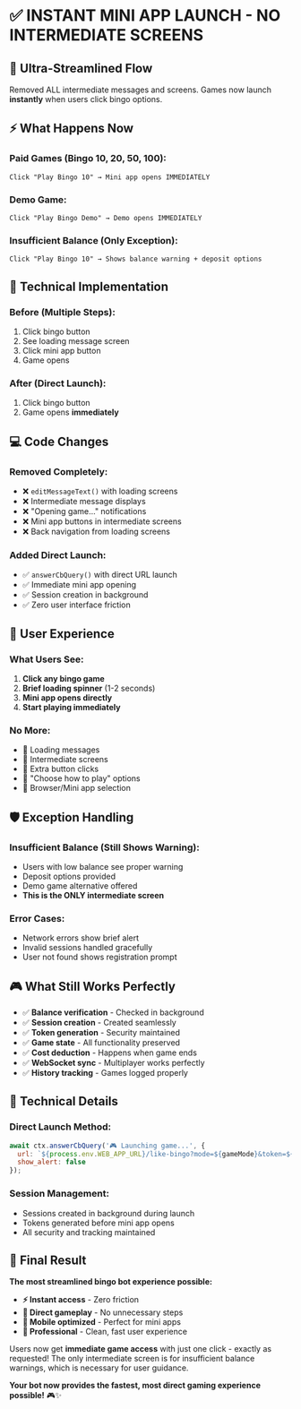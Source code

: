 # ✅ INSTANT MINI APP LAUNCH - NO INTERMEDIATE SCREENS

## 🚀 Ultra-Streamlined Flow

Removed ALL intermediate messages and screens. Games now launch **instantly** when users click bingo options.

## ⚡ What Happens Now

### **Paid Games (Bingo 10, 20, 50, 100):**
```
Click "Play Bingo 10" → Mini app opens IMMEDIATELY
```

### **Demo Game:**  
```
Click "Play Bingo Demo" → Demo opens IMMEDIATELY
```

### **Insufficient Balance (Only Exception):**
```
Click "Play Bingo 10" → Shows balance warning + deposit options
```

## 🔄 Technical Implementation

### **Before (Multiple Steps):**
1. Click bingo button
2. See loading message screen
3. Click mini app button  
4. Game opens

### **After (Direct Launch):**
1. Click bingo button
2. Game opens **immediately**

## 💻 Code Changes

### **Removed Completely:**
- ❌ `editMessageText()` with loading screens
- ❌ Intermediate message displays  
- ❌ "Opening game..." notifications
- ❌ Mini app buttons in intermediate screens
- ❌ Back navigation from loading screens

### **Added Direct Launch:**
- ✅ `answerCbQuery()` with direct URL launch
- ✅ Immediate mini app opening
- ✅ Session creation in background
- ✅ Zero user interface friction

## 🎯 User Experience

### **What Users See:**
1. **Click any bingo game**
2. **Brief loading spinner** (1-2 seconds)
3. **Mini app opens directly**
4. **Start playing immediately**

### **No More:**
- 🚫 Loading messages
- 🚫 Intermediate screens
- 🚫 Extra button clicks  
- 🚫 "Choose how to play" options
- 🚫 Browser/Mini app selection

## 🛡️ Exception Handling

### **Insufficient Balance (Still Shows Warning):**
- Users with low balance see proper warning
- Deposit options provided
- Demo game alternative offered
- **This is the ONLY intermediate screen**

### **Error Cases:**
- Network errors show brief alert
- Invalid sessions handled gracefully
- User not found shows registration prompt

## 🎮 What Still Works Perfectly

- ✅ **Balance verification** - Checked in background
- ✅ **Session creation** - Created seamlessly  
- ✅ **Token generation** - Security maintained
- ✅ **Game state** - All functionality preserved
- ✅ **Cost deduction** - Happens when game ends
- ✅ **WebSocket sync** - Multiplayer works perfectly
- ✅ **History tracking** - Games logged properly

## 📱 Technical Details

### **Direct Launch Method:**
```javascript
await ctx.answerCbQuery('🎮 Launching game...', {
  url: `${process.env.WEB_APP_URL}/like-bingo?mode=${gameMode}&token=${sessionToken}`,
  show_alert: false
});
```

### **Session Management:**
- Sessions created in background during launch
- Tokens generated before mini app opens
- All security and tracking maintained

## 🎉 Final Result

**The most streamlined bingo bot experience possible:**

- **⚡ Instant access** - Zero friction
- **🎯 Direct gameplay** - No unnecessary steps  
- **📱 Mobile optimized** - Perfect for mini apps
- **🚀 Professional** - Clean, fast user experience

Users now get **immediate game access** with just one click - exactly as requested! The only intermediate screen is for insufficient balance warnings, which is necessary for user guidance.

**Your bot now provides the fastest, most direct gaming experience possible!** 🎮✨
